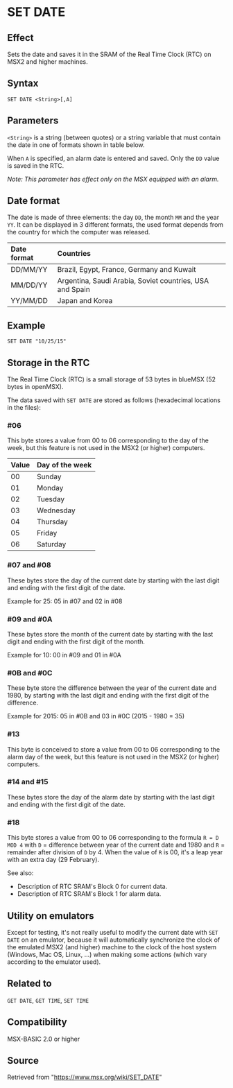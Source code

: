 # SET DATE

## Effect

Sets the date and saves it in the SRAM of the Real Time Clock (RTC) on MSX2 and higher machines.

## Syntax

`SET DATE <String>[,A]`

## Parameters

`<String>` is a string (between quotes) or a string variable that must contain the date in one of formats shown in table below.

When `A` is specified, an alarm date is entered and saved. Only the `DD` value is saved in the RTC.

_Note: This parameter has effect only on the MSX equipped with an alarm._

## Date format

The date is made of three elements: the day `DD`, the month `MM` and the year `YY`. It can be displayed in 3 different formats, the used format depends from the country for which the computer was released.

|Date format|Countries|
|:--|:--|
|DD/MM/YY|Brazil, Egypt, France, Germany and Kuwait|
|MM/DD/YY|Argentina, Saudi Arabia, Soviet countries, USA and Spain|
|YY/MM/DD|Japan and Korea|

## Example

```basic
SET DATE "10/25/15"
```

## Storage in the RTC

The Real Time Clock (RTC) is a small storage of 53 bytes in blueMSX (52 bytes in openMSX).

The data saved with `SET DATE` are stored as follows (hexadecimal locations in the files):

### #06

This byte stores a value from 00 to 06 corresponding to the day of the week, but this feature is not used in the MSX2 (or higher) computers.

|Value|Day of the week|
|:--|:--|
|00|Sunday|
|01|Monday|
|02|Tuesday|
|03|Wednesday|
|04|Thursday|
|05|Friday|
|06|Saturday|

### #07 and #08

These bytes store the day of the current date by starting with the last digit and ending with the first digit of the date.

Example for 25: 05 in #07 and 02 in #08

### #09 and #0A

These bytes store the month of the current date by starting with the last digit and ending with the first digit of the month.

Example for 10: 00 in #09 and 01 in #0A

### #0B and #0C

These byte store the difference between the year of the current date and 1980, by starting with the last digit and ending with the first digit of the difference.

Example for 2015: 05 in #0B and 03 in #0C (2015 - 1980 = 35)

### #13

This byte is conceived to store a value from 00 to 06 corresponding to the alarm day of the week, but this feature is not used in the MSX2 (or higher) computers.

### #14 and #15

These bytes store the day of the alarm date by starting with the last digit and ending with the first digit of the date.

### #18

This byte stores a value from 00 to 06 corresponding to the formula `R = D MOD 4` with `D` = difference between year of the current date and 1980 and `R` = remainder after division of `D` by 4. When the value of `R` is 00, it's a leap year with an extra day (29 February).

See also:
- Description of RTC SRAM's Block 0 for current data.
- Description of RTC SRAM's Block 1 for alarm data.

## Utility on emulators

Except for testing, it's not really useful to modify the current date with `SET DATE` on an emulator, because it will automatically synchronize the clock of the emulated MSX2 (and higher) machine to the clock of the host system (Windows, Mac OS, Linux, ...) when making some actions (which vary according to the emulator used).

## Related to

`GET DATE`, `GET TIME`, `SET TIME`

## Compatibility

MSX-BASIC 2.0 or higher

## Source

Retrieved from "https://www.msx.org/wiki/SET_DATE"
